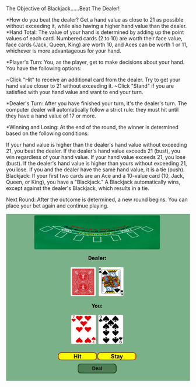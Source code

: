 
The Objective of Blackjack......Beat The Dealer!
 
*How do you beat the dealer?
   Get a hand value as close to 21 as possible without exceeding it, while also having a higher hand value than the dealer.
*Hand Total: The value of your hand is determined by adding up the point values of each card. Numbered cards (2 to 10) are worth their face value, face cards (Jack, Queen, King) are worth 10, and Aces can be worth 1 or 11, whichever is more advantageous for your hand.

*Player's Turn: You, as the player, get to make decisions about your hand. You have the following options:

~Click "Hit" to receive an additional card from the dealer. Try to get your hand value closer to 21 without exceeding it.
~Click "Stand" if you are satisfied with your hand value and want to end your turn.

*Dealer's Turn: After you have finished your turn, it's the dealer's turn. The computer dealer will automatically follow a strict rule: they must hit until they have a hand value of 17 or more.

*Winning and Losing: At the end of the round, the winner is determined based on the following conditions:

If your hand value is higher than the dealer's hand value without exceeding 21, you beat the dealer.
If the dealer's hand value exceeds 21 (bust), you win regardless of your hand value.
If your hand value exceeds 21, you lose (bust).
If the dealer's hand value is higher than yours without exceeding 21, you lose.
If you and the dealer have the same hand value, it is a tie (push).
Blackjack: If your first two cards are an Ace and a 10-value card (10, Jack, Queen, or King), you have a "Blackjack." A Blackjack automatically wins, except against the dealer's Blackjack, which results in a tie.

Next Round: After the outcome is determined, a new round begins. You can place your bet again and continue playing.
 
<!-- ![image](https://user-images.githubusercontent.com/105758399/201232618-d019a486-c306-4ab5-96b9-1fb597f6a54f.png) -->

![blackjack game ](image.png)
